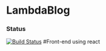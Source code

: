 # LambdaBlog
### Status
[![Build Status](https://travis-ci.org/soulomoon/LambdaBlog.svg?branch=master)](https://travis-ci.org/soulomoon/LambdaBlog)
#Front-end using react
